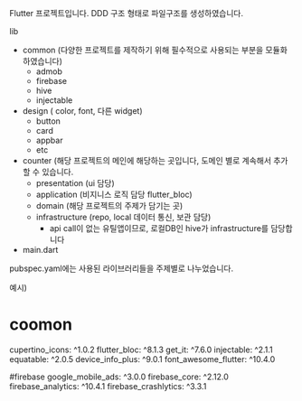 Flutter 프로젝트입니다.
DDD 구조 형태로 파일구조를 생성하였습니다.

lib
- common (다양한 프로젝트를 제작하기 위해 필수적으로 사용되는 부분을 모듈화 하였습니다)
  - admob
  - firebase
  - hive
  - injectable
- design ( color, font, 다른 widget)
  - button
  - card
  - appbar
  - etc
- counter (해당 프로젝트의 메인에 해당하는 곳입니다, 도메인 별로 계속해서 추가할 수 있습니다.
  - presentation (ui 담당)
  - application (비지니스 로직 담당 flutter_bloc)
  - domain (해당 프로젝트의 주제가 담기는 곳)
  - infrastructure (repo, local 데이터 통신, 보관 담당)
      - api call이 없는 유틸앱이므로, 로컬DB인 hive가 infrastructure를 담당합니다
- main.dart



pubspec.yaml에는 사용된 라이브러리들을 주제별로 나누었습니다.

예시)
  # coomon
  cupertino_icons: ^1.0.2
  flutter_bloc: ^8.1.3
  get_it: ^7.6.0
  injectable: ^2.1.1
  equatable: ^2.0.5
  device_info_plus: ^9.0.1
  font_awesome_flutter: ^10.4.0

  #firebase
  google_mobile_ads: ^3.0.0
  firebase_core: ^2.12.0
  firebase_analytics: ^10.4.1
  firebase_crashlytics: ^3.3.1
